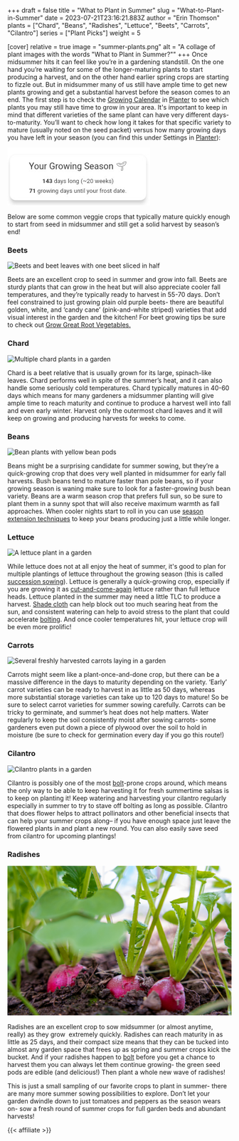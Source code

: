 +++
draft = false
title = "What to Plant in Summer"
slug = "What-to-Plant-in-Summer"
date = 2023-07-21T23:16:21.883Z
author = "Erin Thomson"
plants = ["Chard", "Beans", "Radishes", "Lettuce", "Beets", "Carrots", "Cilantro"]
series = ["Plant Picks"]
weight = 5

[cover]
relative = true
image = "summer-plants.png"
alt = "A collage of plant images with the words \"What to Plant in Summer?\""
+++
Once midsummer hits it can feel like you’re in a gardening standstill. On the one hand you’re waiting for some of the longer-maturing plants to start producing a harvest, and on the other hand earlier spring crops are starting to fizzle out. But in midsummer many of us still have ample time to get new plants growing and get a substantial harvest before the season comes to an end. The first step is to check the [Growing Calendar](https://info.planter.garden/growing-calendar/how-to-use/) in [Planter](https://planter.garden/gardens) to see which plants you may still have time to grow in your area. It's important to keep in mind that different varieties of the same plant can have very different days-to-maturity. You’ll want to check how long it takes for that specific variety to mature (usually noted on the seed packet) versus how many growing days you have left in your season (you can find this under Settings in [Planter](https://planter.garden/gardens)):

![A screenshot of the growing days counter in Planter](growing-days.jpg)

Below are some common veggie crops that typically mature quickly enough to start from seed in midsummer and still get a solid harvest by season’s end!

### Beets

![Beets and beet leaves with one beet sliced in half](beets.jpg)

Beets are an excellent crop to seed in summer and grow into fall. Beets are sturdy plants that can grow in the heat but will also appreciate cooler fall temperatures, and they’re typically ready to harvest in 55-70 days. Don’t feel constrained to just growing plain old purple beets- there are beautiful golden, white, and ‘candy cane’ (pink-and-white striped) varieties that add visual interest in the garden and the kitchen! For beet growing tips be sure to check out [Grow Great Root Vegetables.](https://blog.planter.garden/posts/grow-great-root-vegetables/)



### Chard

![Multiple chard plants in a garden](chard.jpg)

Chard is a beet relative that is usually grown for its large, spinach-like leaves. Chard performs well in spite of the summer’s heat, and it can also handle some seriously cold temperatures. Chard typically matures in 40-60 days which means for many gardeners a midsummer planting will give ample time to reach maturity and continue to produce a harvest well into fall and even early winter. Harvest only the outermost chard leaves and it will keep on growing and producing harvests for weeks to come.

### Beans

![Bean plants with yellow bean pods](beans.jpg)

Beans might be a surprising candidate for summer sowing, but they’re a quick-growing crop that does very well planted in midsummer for early fall harvests. Bush beans tend to mature faster than pole beans, so if your growing season is waning make sure to look for a faster-growing bush bean variety. Beans are a warm season crop that prefers full sun, so be sure to plant them in a sunny spot that will also receive maximum warmth as fall approaches. When cooler nights start to roll in you can use [season extension techniques](https://blog.planter.garden/posts/season-extension/) to keep your beans producing just a little while longer.

### Lettuce

![A lettuce plant in a garden](lettuce.jpg)

While lettuce does not at all enjoy the heat of summer, it's good to plan for multiple plantings of lettuce throughout the growing season (this is called [succession sowing](https://blog.planter.garden/posts/succession-planting-for-nonstop-harvests/)). Lettuce is generally a quick-growing crop, especially if you are growing it as [cut-and-come-again](https://blog.planter.garden/posts/harvesting-how-to-and-when/#how-to-harvest-lettuce) lettuce rather than full lettuce heads. Lettuce planted in the summer may need a little TLC to produce a harvest. [Shade cloth](https://www.amazon.com/s?k=shade+cloth) can help block out too much searing heat from the sun, and consistent watering can help to avoid stress to the plant that could accelerate [bolting](https://blog.planter.garden/posts/plant-bolting-a-seedy-situation/). And once cooler temperatures hit, your lettuce crop will be even more prolific!

### Carrots

![Several freshly harvested carrots laying in a garden](carrots.jpg)

Carrots might seem like a plant-once-and-done crop, but there can be a massive difference in the days to maturity depending on the variety. ‘Early’ carrot varieties can be ready to harvest in as little as 50 days, whereas more substantial storage varieties can take up to 120 days to mature! So be sure to select carrot varieties for summer sowing carefully. Carrots can be tricky to germinate, and summer’s heat does not help matters. Water regularly to keep the soil consistently moist after sowing carrots- some gardeners even put down a piece of plywood over the soil to hold in moisture (be sure to check for germination every day if you go this route!)

### Cilantro

![Cilantro plants in a garden](cilantro.jpg)

Cilantro is possibly one of the most [bolt](https://blog.planter.garden/posts/plant-bolting-a-seedy-situation/)-prone crops around, which means the only way to be able to keep harvesting it for fresh summertime salsas is to keep on planting it! Keep watering and harvesting your cilantro regularly especially in summer to try to stave off bolting as long as possible. Cilantro that does flower helps to attract pollinators and other beneficial insects that can help your summer crops along– if you have enough space just leave the flowered plants in and plant a new round. You can also easily save seed from cilantro for upcoming plantings!

### Radishes 

![Three radish plants in a row in a garden](radishes.jpg)

Radishes are an excellent crop to sow midsummer (or almost anytime, really) as they grow  extremely quickly. Radishes can reach maturity in as little as 25 days, and their compact size means that they can be tucked into almost any garden space that frees up as spring and summer crops kick the bucket. And if your radishes happen to [bolt](https://blog.planter.garden/posts/plant-bolting-a-seedy-situation/) before you get a chance to harvest them you can always let them continue growing- the green seed pods are edible (and delicious!) Then plant a whole new wave of radishes!

This is just a small sampling of our favorite crops to plant in summer- there are many more summer sowing possibilities to explore. Don’t let your garden dwindle down to just tomatoes and peppers as the season wears on- sow a fresh round of summer crops for full garden beds and abundant harvests!

{{< affiliate >}}